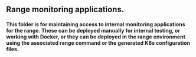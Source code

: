 ## Range monitoring applications.
#### This folder is for maintaining access to internal monitoring applications for the range. These can be deployed manually for internal testing, or working with Docker, or they can be deployed in the range environment using the associated range command or the generated K8s configuration files.